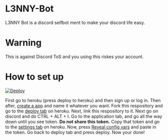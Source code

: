 # L3NNY-Bot
L3NNY Bot is a discord selfbot ment to make your discord life easy. 

# Warning 
This is against Discord ToS and you using this riskes your account. 

# How to set up
[![Deploy](https://www.herokucdn.com/deploy/button.png)](https://heroku.com/deploy?template=https://github.com/verixx/selfbot.py/tree/rewrite)


First go to heroku (press deploy to heroku) and then sign up or log in. Then after, [create a app](https://gyazo.com/0ca32142049cef8830aee7f73c50dcab) and name it whatever you want. Fork this respository and go to the [deploy tab](https://gyazo.com/f010fe70ba02e095da8d8d7476674506) on heroku. Next, link this respository to it. Next go on discord and do CTRL + ALT + I. Go to the application tab, and go all the way down until you see token. **Do not share this token.** Copy that token and go to the [settings tab](https://gyazo.com/6de113e39dc19980e9d3cd6528d1ac69) on heroku. Now, press [Reveal config vars](https://gyazo.com/3f237591c1a54bb1f1638fc72c9591d3) and paste in the token. Go back to deploy tab and press deploy. Now your done!
